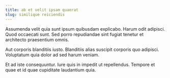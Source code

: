 ```yaml
---
title: ab et velit ipsam quaerat
slug: similique reiciendis
---
```


Assumenda velit quia sunt ipsum quibusdam explicabo. Harum odit adipisci. Quod occaecati sunt. Sed porro repudiandae sint fugiat tenetur et architecto praesentium omnis.

Aut corporis blanditiis iusto. Blanditiis alias suscipit corporis quo adipisci. Voluptatum quia dolor ad sed harum veniam.

Et ad iste consequuntur. Iure quis in impedit ut repellendus. Tempore et quae et id quae cupiditate laudantium quia.
